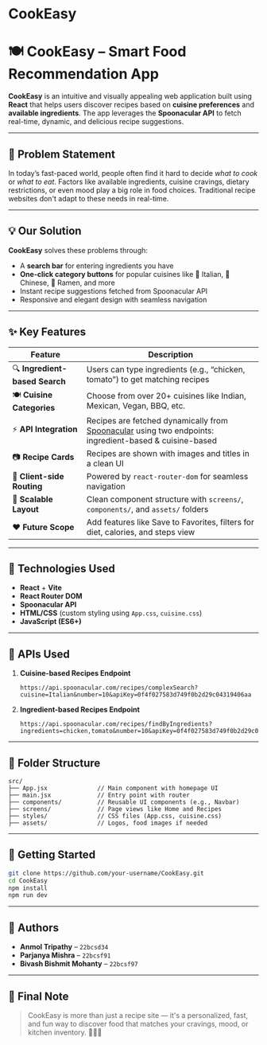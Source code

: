 # CookEasy
# 🍽️ CookEasy – Smart Food Recommendation App

**CookEasy** is an intuitive and visually appealing web application built using **React** that helps users discover recipes based on **cuisine preferences** and **available ingredients**. The app leverages the **Spoonacular API** to fetch real-time, dynamic, and delicious recipe suggestions.

---

## 📌 Problem Statement

In today’s fast-paced world, people often find it hard to decide *what to cook* or *what to eat*. Factors like available ingredients, cuisine cravings, dietary restrictions, or even mood play a big role in food choices. Traditional recipe websites don't adapt to these needs in real-time.

---

## 💡 Our Solution

**CookEasy** solves these problems through:
- A **search bar** for entering ingredients you have
- **One-click category buttons** for popular cuisines like 🍕 Italian, 🥡 Chinese, 🍜 Ramen, and more
- Instant recipe suggestions fetched from Spoonacular API
- Responsive and elegant design with seamless navigation

---

## ✨ Key Features

| Feature | Description |
|--------|-------------|
| 🔍 **Ingredient-based Search** | Users can type ingredients (e.g., “chicken, tomato”) to get matching recipes |
| 🍽️ **Cuisine Categories** | Choose from over 20+ cuisines like Indian, Mexican, Vegan, BBQ, etc. |
| ⚡ **API Integration** | Recipes are fetched dynamically from [Spoonacular](https://spoonacular.com/food-api) using two endpoints: ingredient-based & cuisine-based |
| 📷 **Recipe Cards** | Recipes are shown with images and titles in a clean UI |
| 🔄 **Client-side Routing** | Powered by `react-router-dom` for seamless navigation |
| 🧪 **Scalable Layout** | Clean component structure with `screens/`, `components/`, and `assets/` folders |
| ❤️ **Future Scope** | Add features like Save to Favorites, filters for diet, calories, and steps view |

---

## 🔧 Technologies Used

- **React** + **Vite**
- **React Router DOM**
- **Spoonacular API**
- **HTML/CSS** (custom styling using `App.css`, `cuisine.css`)
- **JavaScript (ES6+)**

---

## 🔑 APIs Used

1. **Cuisine-based Recipes Endpoint**  
   ```
   https://api.spoonacular.com/recipes/complexSearch?cuisine=Italian&number=10&apiKey=0f4f027583d749f0b2d29c04319406aa
   ```

2. **Ingredient-based Recipes Endpoint**  
   ```
   https://api.spoonacular.com/recipes/findByIngredients?ingredients=chicken,tomato&number=10&apiKey=0f4f027583d749f0b2d29c04319406aa
   ```

---

## 📂 Folder Structure

```
src/
├── App.jsx              // Main component with homepage UI
├── main.jsx             // Entry point with router
├── components/          // Reusable UI components (e.g., Navbar)
├── screens/             // Page views like Home and Recipes
├── styles/              // CSS files (App.css, cuisine.css)
├── assets/              // Logos, food images if needed
```

---

## 🚀 Getting Started

```bash
git clone https://github.com/your-username/CookEasy.git
cd CookEasy
npm install
npm run dev
```

---

## 🧠 Authors

- **Anmol Tripathy** – `22bcsd34`
- **Parjanya Mishra** – `22bcsf91`
- **Bivash Bishmit Mohanty** – `22bcsf97`

---

## 📌 Final Note

> CookEasy is more than just a recipe site — it's a personalized, fast, and fun way to discover food that matches your cravings, mood, or kitchen inventory. 🍱🍲🌮
